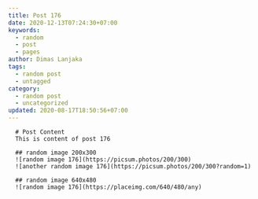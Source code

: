 ```yaml
---
title: Post 176
date: 2020-12-13T07:24:30+07:00
keywords:
  - random
  - post
  - pages
author: Dimas Lanjaka
tags:
  - random post
  - untagged
category:
  - random post
  - uncategorized
updated: 2020-08-17T18:50:56+07:00
---
```


      # Post Content
      This is content of post 176

      ## random image 200x300
      ![random image 176](https://picsum.photos/200/300)
      ![another random image 176](https://picsum.photos/200/300?random=1)

      ## random image 640x480
      ![random image 176](https://placeimg.com/640/480/any)
      